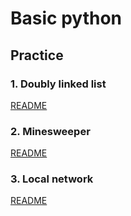 # Basic python

## Practice

### 1. Doubly linked list

[README](doubly_linked_list/doubly_linked_list.py)

### 2. Minesweeper

[README](minesweeper/minesweeper.py)

### 3. Local network

[README](local_network/local_network.py)
